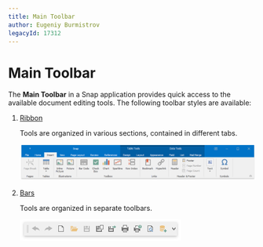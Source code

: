 ```yaml
---
title: Main Toolbar
author: Eugeniy Burmistrov
legacyId: 17312
---
```

# Main Toolbar
The **Main Toolbar** in a Snap application provides quick access to the available document editing tools. The following toolbar styles are available:
1. [Ribbon](../../../ribbon.md)
	
	Tools are organized in various sections, contained in different tabs.
	
	![Snap-End-User-UI00](../../../../images/img20291.png)
2. [Bars](../../../navigation-bars.md)
	
	Tools are organized in separate toolbars.
	
	![standard-toolbar-file](../../../../images/img20403.png)